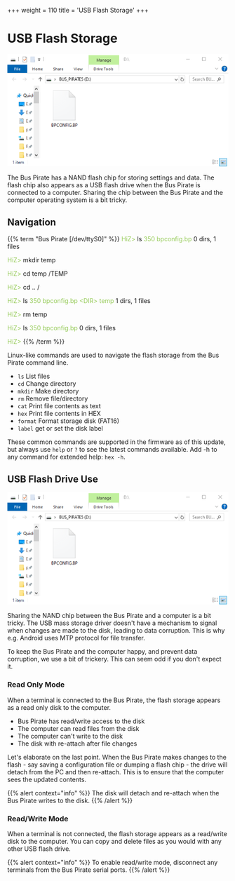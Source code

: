 +++
weight = 110
title = 'USB Flash Storage'
+++



# USB Flash Storage

![](./img/usb-flash-storage.png)

The Bus Pirate has a NAND flash chip for storing settings and data. The flash chip also appears as a USB flash drive when the Bus Pirate is connected to a computer. Sharing the chip between the Bus Pirate and the computer operating system is a bit tricky.

## Navigation

{{% term "Bus Pirate [/dev/ttyS0]" %}}
<span style="color:#96cb59">HiZ></span> ls
<span style="color:#96cb59">       350 <span className="bp-info">bpconfig.bp</span></span>
<span className="bp-info">0 dirs, 1 files</span>

<span style="color:#96cb59">HiZ></span> mkdir temp

<span style="color:#96cb59">HiZ></span> cd temp
/TEMP

<span style="color:#96cb59">HiZ></span> cd ..
/

<span style="color:#96cb59">HiZ></span> ls
<span style="color:#96cb59">       350 <span className="bp-info">bpconfig.bp</span></span>
<span style="color:#96cb59">   &#x003c;DIR>   <span className="bp-info">temp</span></span>
<span className="bp-info">1 dirs, 1 files</span>

<span style="color:#96cb59">HiZ></span> rm temp

<span style="color:#96cb59">HiZ></span> ls
<span style="color:#96cb59">       350 <span className="bp-info">bpconfig.bp</span></span>
<span className="bp-info">0 dirs, 1 files</span>

<span style="color:#96cb59">HiZ></span> 
{{% /term %}}

Linux-like commands are used to navigate the flash storage from the Bus Pirate command line. 

- ```ls```      List files
- ```cd```      Change directory
- ```mkdir```   Make directory
- ```rm```      Remove file/directory
- ```cat```     Print file contents as text
- ```hex```     Print file contents in HEX
- ```format```  Format storage disk (FAT16)
- ```label```   get or set the disk label

These common commands are supported in the firmware as of this update, but always use ```help``` or ```?``` to see the latest commands available. Add -h to any command for extended help: ```hex -h```.

## USB Flash Drive Use

![](./img/usb-flash-storage.png)


Sharing the NAND chip between the Bus Pirate and a computer is a bit tricky. The USB mass storage driver doesn't have a mechanism to signal when changes are made to the disk, leading to data corruption. This is why e.g. Android uses MTP protocol for file transfer.

To keep the Bus Pirate and the computer happy, and prevent data corruption, we use a bit of trickery. This can seem odd if you don't expect it.

### Read Only Mode

When a terminal is connected to the Bus Pirate, the flash storage appears as a read only disk to the computer. 

- Bus Pirate has read/write access to the disk
- The computer can read files from the disk
- The computer can't write to the disk
- The disk with re-attach after file changes

Let's elaborate on the last point. When the Bus Pirate makes changes to the flash - say saving a configuration file or dumping a flash chip - the drive will detach from the PC and then re-attach. This is to ensure that the computer sees the updated contents.

{{% alert context="info" %}}
The disk will detach and re-attach when the Bus Pirate writes to the disk.
{{% /alert %}}

### Read/Write Mode

When a terminal is not connected, the flash storage appears as a read/write disk to the computer. You can copy and delete files as you would with any other USB flash drive.

{{% alert context="info" %}}
To enable read/write mode, disconnect any terminals from the Bus Pirate serial ports.
{{% /alert %}}

<DiscourseComments/>

